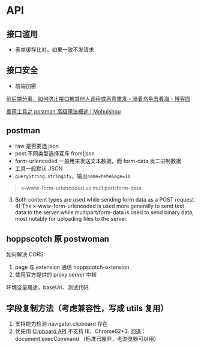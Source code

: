 # API

## 接口滥用

- 表单缓存比对，如果一致不发请求

## 接口安全

- 前端加密

[前后端分离，如何防止接口被其他人调用或恶意重发 - 骑着乌龟去看海 - 博客园](https://www.cnblogs.com/xiaozhang2014/p/7750562.html)

[善用工具之 postman 高级用法概述 | Mohuishou](https://lailin.xyz/post/45050.html?hmsr=toutiao.io&utm_medium=toutiao.io&utm_source=toutiao.io)

## postman

- raw 是否要选 json
- post 不同类型选择互斥 from|json
- form-urlencoded 一般用来发送文本数据，而 form-data 发二进制数据
- 工具一般默认 JSON
- `queryString.stringify`，输出`name=hehe&age=10`

> x-www-form-urlencoded vs multipart/form-data

3. Both content types are used while sending form data as a POST request. 4) The x-www-form-urlencoded is used more generally to send text data to the server while multipart/form-data is used to send binary data, most notably for uploading files to the server.

## hoppscotch 原 postwoman

如何解决 CORS
1. page 与 extension 通信 hoppscotch-extension
2. 使用官方提供的 proxy server 中转

环境变量用途，baseUrl、测试代码

## 字段复制方法（考虑兼容性，写成 utils 复用）
1. 支持能力检测 navigator.clipboard 存在
2. 优先用 [Clipboard API](https://codepen.io/bellangerq/pen/VBqOPG) 不支持 IE，Chrome62+3. 回退：document.execCommand （标准已废弃，老浏览器可以用）
